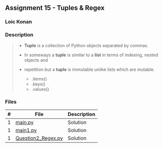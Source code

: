 ## Assignment 15 - Tuples & Regex

### Loic Konan

### Description

> - **Tuple** is a collection of Python objects separated by commas.
> - In someways a **tuple** is similar to a **list** in terms of indexing, nested objects and <br>
> - repetition but a **tuple** is immutable unlike lists which are mutable.
>
>   - .items()
>   - .keys()
>   - .values()
>
>
>
>
### Files

|   #   | File                                     | Description |
| :---: | ---------------------------------------- | ----------- |
|   1   | [main.py](main.py)                       | Solution    |
|   1   | [main1.py](main1.py)                     | Solution    |
|   1   | [Question2_Regex.py](Question2_Regex.py) | Solution    |
